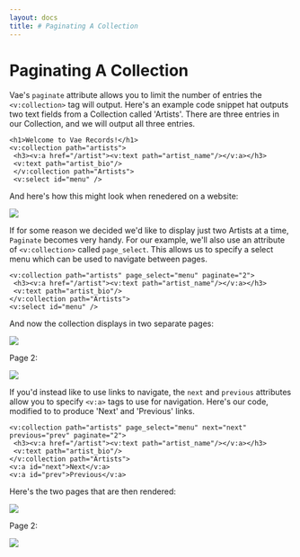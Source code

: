 ```yaml
---
layout: docs
title: # Paginating A Collection
---
```


# Paginating A Collection

Vae's `paginate` attribute allows you to limit the number of entries the
`<v:collection>` tag will output. Here's an example code snippet hat
outputs two text fields from a Collection called 'Artists'. There are
three entries in our Collection, and we will output all three entries.

    <h1>Welcome to Vae Records!</h1>
    <v:collection path="artists">
     <h3><v:a href="/artist"><v:text path="artist_name"/></v:a></h3>
     <v:text path="artist_bio"/>
     </v:collection path="Artists">
     <v:select id="menu" />

And here's how this might look when renedered on a website:

![](assets/images/screenshots/the_website/cookbook/without_paginate.png)

If for some reason we decided we'd like to display just two Artists at a
time, `Paginate` becomes very handy. For our example, we'll also use an
attribute of `<v:collection>` called `page_select`. This allows us to
specify a select menu which can be used to navigate between pages.

    <v:collection path="artists" page_select="menu" paginate="2">
     <h3><v:a href="/artist"><v:text path="artist_name"/></v:a></h3>
     <v:text path="artist_bio"/>
    </v:collection path="Artists">
    <v:select id="menu" />

And now the collection displays in two separate pages:

![](assets/images/screenshots/the_website/cookbook/with_paginate.png)

Page 2:

![](assets/images/screenshots/the_website/cookbook/with_paginate_2.png)

If you'd instead like to use links to navigate, the `next` and
`previous` attributes allow you to specify `<v:a>` tags to use for
navigation. Here's our code, modified to to produce 'Next' and
'Previous' links.

    <v:collection path="artists" page_select="menu" next="next" previous="prev" paginate="2">
     <h3><v:a href="/artist"><v:text path="artist_name"/></v:a></h3>
     <v:text path="artist_bio"/>
    </v:collection path="Artists">
    <v:a id="next">Next</v:a> 
    <v:a id="prev">Previous</v:a>

Here's the two pages that are then rendered:

![](assets/images/screenshots/the_website/cookbook/with_paginate_next.png)

Page 2:

![](assets/images/screenshots/the_website/cookbook/with_paginate_prev.png)

